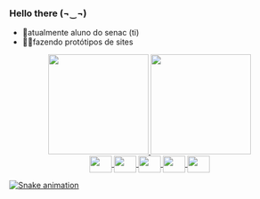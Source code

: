 ### Hello there (¬‿¬)

- 🔭atualmente aluno do senac (ti)
- 👷‍♂️fazendo protótipos de sites
<div align="center">
  <a href="https://github.com/IPClima">
  <img height="180em" src="https://github-readme-stats.vercel.app/api?username=IPClima&show_icons=true&theme=dracula&include_all_commits=true&count_private=true"/>
  <img height="180em" src="https://github-readme-stats.vercel.app/api/top-langs/?username=IPClima&layout=compact&langs_count=7&theme=dracula"/>
</div>
<div align="center">
<img  align="center" height="30" width="40" src="https://cdn.jsdelivr.net/gh/devicons/devicon/icons/html5/html5-original.svg" />
<img align="center" height="30" width="40"  src="https://cdn.jsdelivr.net/gh/devicons/devicon/icons/csharp/csharp-original.svg" />
<img align="center" height="30" width="40"  src="https://cdn.jsdelivr.net/gh/devicons/devicon/icons/css3/css3-original.svg" />
<img align="center" height="30" width="40"  src="https://cdn.jsdelivr.net/gh/devicons/devicon/icons/javascript/javascript-original.svg" />
<img align="center" height="30" width="40" src="https://cdn.jsdelivr.net/gh/devicons/devicon/icons/dot-net/dot-net-plain-wordmark.svg" />
</div>
  
![Snake animation](https://github.com/rogergabrielsantos/IPClima/blob/output/github-contribution-grid-snake.svg)
